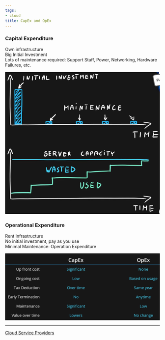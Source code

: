```yaml
---
tags:
- cloud
title: CapEx and OpEx
---
```


### Capital Expenditure

Own infrastructure  
Big Initial Investment  
Lots of maintenance required: Support Staff, Power, Networking, Hardware Failures, etc.

![Capital Expenditure|400](images/capital-expenditure.png)

### Operational Expenditure

Rent Infrastructure  
No initial investment, pay as you use  
Minimal Maintenance: Operation Expenditure

![Capex and Opex|600](images/capex-and-opex.png)

---

[Cloud Service Providers](../cloud-service-providers.md)
